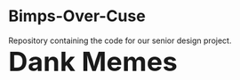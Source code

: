 # Bimps-Over-Cuse
Repository containing the code for our senior design project.
<br><strong><font size="30">Dank Memes</font></strong><br>
